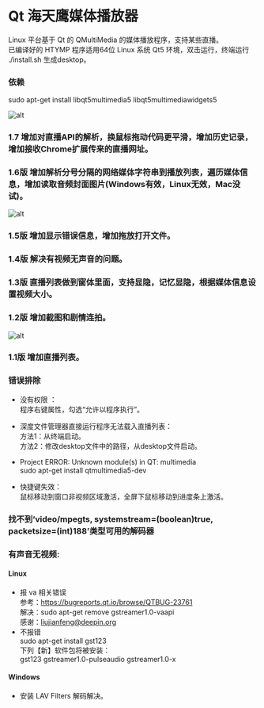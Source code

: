 # Qt 海天鹰媒体播放器
Linux 平台基于 Qt 的 QMultiMedia 的媒体播放程序，支持某些直播。  
已编译好的 HTYMP 程序适用64位 Linux 系统 Qt5 环境，双击运行，终端运行 ./install.sh 生成desktop。  
### 依赖  
sudo apt-get install libqt5multimedia5 libqt5multimediawidgets5

![alt](preview.jpg)  

### 1.7 增加对直播API的解析，换鼠标拖动代码更平滑，增加历史记录，增加接收Chrome扩展传来的直播网址。
### 1.6版 增加解析分号分隔的网络媒体字符串到播放列表，遍历媒体信息，增加读取音频封面图片(Windows有效，Linux无效，Mac没试)。
![alt](music_cover.jpg)  
### 1.5版 增加显示错误信息，增加拖放打开文件。
### 1.4版 解决有视频无声音的问题。
### 1.3版 直播列表做到窗体里面，支持显隐，记忆显隐，根据媒体信息设置视频大小。
### 1.2版 增加截图和剧情连拍。
![alt](summary.jpg)  

### 1.1版 增加直播列表。

### 错误排除
* 没有权限 ：  
程序右键属性，勾选“允许以程序执行”。  
  
* 深度文件管理器直接运行程序无法载入直播列表：  
方法1：从终端启动。  
方法2：修改desktop文件中的路径，从desktop文件启动。  
  
* Project ERROR: Unknown module(s) in QT: multimedia  
sudo apt-get install qtmultimedia5-dev  

* 快捷键失效：  
鼠标移动到窗口非视频区域激活，全屏下鼠标移动到进度条上激活。

### 找不到‘video/mpegts, systemstream=(boolean)true, packetsize=(int)188’类型可用的解码器

### 有声音无视频:  
#### Linux
* 报 va 相关错误  
参考：https://bugreports.qt.io/browse/QTBUG-23761  
解决：sudo apt-get remove gstreamer1.0-vaapi  
感谢：liujianfeng@deepin.org
* 不报错  
    sudo apt-get install gst123  
    下列【新】软件包将被安装：  
    gst123 gstreamer1.0-pulseaudio gstreamer1.0-x  

#### Windows
* 安装 LAV Filters 解码解决。
